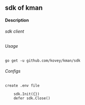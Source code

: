 ## sdk of kman
#### Description
###### sdk client
###### Usage
    go get -u github.com/kovey/kman/sdk
###### Configs
    create .env file
``` golang
    sdk.Init({})
    defer sdk.Close()
```

